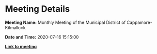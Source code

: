 # Meeting Details

**Meeting Name:** Monthly Meeting of the Municipal District of Cappamore-Kilmallock

**Date and Time:** 2020-07-16 15:15:00

**<a href="https://www.limerick.ie/council/whats-on/monthly-meeting-municipal-district-cappamore-kilmallock-61" target="_blank">Link to meeting</a>**

